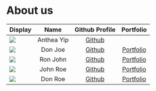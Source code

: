 # About us

| Display                                                                                             |    Name    |              Github Profile              |             Portfolio             |
|-----------------------------------------------------------------------------------------------------|:----------:|:----------------------------------------:|:---------------------------------:|
| ![](https://as1.ftcdn.net/v2/jpg/02/20/78/14/1000_F_220781457_WTHPgnOgavhtdo8FcNhqWGyd687KUZGr.jpg) | Anthea Yip | [Github](https://github.com/anthea-pr0g) |                                   |
| ![](https://via.placeholder.com/100.png?text=Photo)                                                 |  Don Joe   |      [Github](https://github.com/)       | [Portfolio](docs/team/johndoe.md) |
| ![](https://via.placeholder.com/100.png?text=Photo)                                                 |  Ron John  |      [Github](https://github.com/)       | [Portfolio](docs/team/johndoe.md) |
| ![](https://via.placeholder.com/100.png?text=Photo)                                                 |  John Roe  |      [Github](https://github.com/)       | [Portfolio](docs/team/johndoe.md) |
| ![](https://via.placeholder.com/100.png?text=Photo)                                                 |  Don Roe   |      [Github](https://github.com/)       | [Portfolio](docs/team/johndoe.md) |
